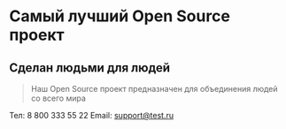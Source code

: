 # Самый лучший Open Source проект

## Сделан людьми для людей

> Наш Open Source проект предназначен для объединения людей со всего мира

Тел: 8 800 333 55 22
Email: support@test.ru

